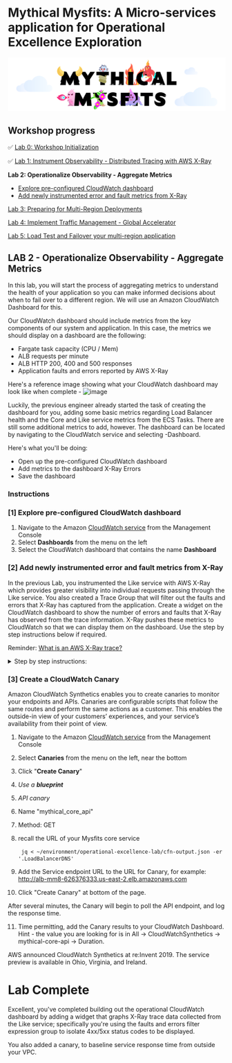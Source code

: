 # Mythical Mysfits: A Micro-services application for Operational Excellence Exploration

![mysfits-welcome](../images/mysfits-welcome.png)

## Workshop progress
✅ [Lab 0: Workshop Initialization](../lab-0-init)

✅ [Lab 1: Instrument Observability - Distributed Tracing with AWS X-Ray](../lab-1-xray)

**Lab 2: Operationalize Observability - Aggregate Metrics**
* [Explore pre-configured CloudWatch dashboard](#1-explore-pre-configured-cloudwatch-dashboard)
* [Add newly instrumented error and fault metrics from X-Ray](#2-add-newly-instrumented-error-and-fault-metrics-from-x-ray)

[Lab 3: Preparing for Multi-Region Deployments](../lab-3-mr-prep)

[Lab 4: Implement Traffic Management - Global Accelerator](../lab-4-globalacc)

[Lab 5: Load Test and Failover your multi-region application](../lab-5-loadtest)

## LAB 2 - Operationalize Observability - Aggregate Metrics

In this lab, you will start the process of aggregating metrics to understand the health of your application so you can make informed decisions about when to fail over to a different region. We will use an Amazon CloudWatch Dashboard for this.

Our CloudWatch dashboard should include metrics from the key components of our system and application. In this case, the metrics we should display on a dashboard are the following:

* Fargate task capacity (CPU / Mem)
* ALB requests per minute
* ALB HTTP 200, 400 and 500 responses
* Application faults and errors reported by AWS X-Ray

Here's a reference image showing what your CloudWatch dashboard may look like when complete -
![image](https://user-images.githubusercontent.com/23423809/69607429-14888580-0fda-11ea-9ec1-bd6ffa16b2b0.png)

Luckily, the previous engineer already started the task of creating the dashboard for you, adding some basic metrics regarding Load Balancer health and the Core and Like service metrics from the ECS Tasks. There are still some additional metrics to add, however. The dashboard can be located by navigating to the CloudWatch service and selecting <stackname>-Dashboard.

Here's what you'll be doing:

* Open up the pre-configured CloudWatch dashboard
* Add metrics to the dashboard X-Ray Errors
* Save the dashboard

### Instructions

### [1] Explore pre-configured CloudWatch dashboard

1. Navigate to the Amazon [CloudWatch service](https://console.aws.amazon.com/cloudwatch/) from the Management Console
2. Select **Dashboards** from the menu on the left
3. Select the CloudWatch dashboard that contains the name **Dashboard**

### [2] Add newly instrumented error and fault metrics from X-Ray

In the previous Lab, you instrumented the Like service with AWS X-Ray which provides greater visibility into individual requests passing through the Like service. You also created a Trace Group that will filter out the faults and errors that X-Ray has captured from the application. Create a widget on the CloudWatch dashboard to show the number of errors and faults that X-Ray has observed from the trace information. X-Ray pushes these metrics to CloudWatch so that we can display them on the dashboard. Use the step by step instructions below if required.

Reminder: [What is an AWS X-Ray trace?](https://docs.aws.amazon.com/xray/latest/devguide/xray-concepts.html#xray-concepts-traces)

<details>
<summary>Step by step instructions:</summary>

1. Click on the **Add Widget** button in the CloudWatch dashboard
  ![image](https://user-images.githubusercontent.com/23423809/69609253-e9a03080-0fdd-11ea-9090-40568a536874.png)

2. Select **Stacked area** and press **Configure**

3. Give the widget a name, then select **X-Ray** followed by **Group Metrics** and select the Group created in the X-Ray lab previously (like-service-errors-faults).
![image](https://user-images.githubusercontent.com/23423809/69609559-a8f4e700-0fde-11ea-89aa-9375ce0db044.png)

4. Select the tab marked **Graphed metrics** and change the Statistic to **Sum**. Press **Create widget**
![image](https://user-images.githubusercontent.com/23423809/69609745-1acd3080-0fdf-11ea-9958-70416f6408f0.png)

5. Move the widget to anywhere on the dashboard
6. Save the dashboard by pressing **Save dashboard**

</details>

### [3] Create a CloudWatch Canary

Amazon CloudWatch Synthetics enables you to create canaries to monitor your endpoints and APIs. Canaries are configurable scripts that follow the same routes and perform the same actions as a customer. This enables the outside-in view of your customers’ experiences, and your service’s availability from their point of view. 

1. Navigate to the Amazon [CloudWatch service](https://console.aws.amazon.com/cloudwatch/) from the Management Console
2. Select **Canaries** from the menu on the left, near the bottom
3. Click "**Create Canary**"
4. _Use a **blueprint**_
5. _API canary_
6. Name "mythical_core_api"
7. Method: GET
8. recall the URL of your Mysfits core service
   ```
    jq < ~/environment/operational-excellence-lab/cfn-output.json -er '.LoadBalancerDNS'                                                                                          
   ```
9. Add the Service endpoint URL to the URL for Canary, for example: http://alb-mm8-626376333.us-east-2.elb.amazonaws.com

10. Click "Create Canary" at bottom of the page.

   After several minutes, the Canary will begin to poll the API endpoint, and log the response time.

11. Time permitting, add the Canary results to your CloudWatch Dashboard.  Hint - the value you are looking for is in All -> CloudWatchSynthetics -> mythical-core-api -> Duration.

AWS announced CloudWatch Synthetics at re:Invent 2019.  The service preview is available in Ohio, Virginia, and Ireland.




# Lab Complete

Excellent, you've completed building out the operational CloudWatch dashboard by adding a widget that graphs X-Ray trace data collected from the Like service; specifically you're using the faults and errors filter expression group to isolate 4xx/5xx status codes to be displayed.

You also added a canary, to baseline service response time from outside your VPC.

